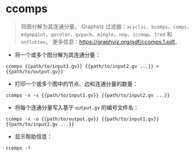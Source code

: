 # ccomps

> 将图分解为其连通分量。
> Graphviz 过滤器：`acyclic`、`bcomps`、`comps`、`edgepaint`、`gvcolor`、`gvpack`、`mingle`、`nop`、`sccmap`、`tred` 和 `unflatten`。
> 更多信息：<https://graphviz.org/pdf/ccomps.1.pdf>。

- 将一个或多个图分解为其连通分量：

`ccomps {{path/to/input1.gv}} {{path/to/input2.gv ...}} > {{path/to/output.gv}}`

- 打印一个或多个图中的节点、边和连通分量的数量：

`ccomps -v -s {{path/to/input1.gv}} {{path/to/input2.gv ...}}`

- 将每个连通分量写入基于 `output.gv` 的编号文件名：

`ccomps -x -o {{path/to/output.gv}} {{path/to/input1.gv}} {{path/to/input2.gv ...}}`

- 显示帮助信息：

`ccomps -?`